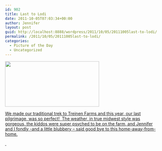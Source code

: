 ```yaml
---
id: 902
title: Last to Lodi
date: 2011-10-05T07:03:34+00:00
author: Jennifer
layout: post
guid: http://localhost:8888/wordpress/2011/10/05/20111005last-to-lodi/
permalink: /2011/10/05/20111005last-to-lodi/
categories:
  - Picture of the Day
  - Uncategorized
---
```

[<img title="IMG_1122" height="150" alt="" width="310" class="alignnone size-thumbnail wp-image-1169" src="http://static.squarespace.com/static/50db6bb3e4b015296cd43789/50dfa5b1e4b0dc6320e0b5ea/50dfa5b3e4b0dc6320e0b855/1317796074000/?format=original" />](http://www.flickr.com/photos/jenniferandJennifers_photos/sets/72157627823528568/)
  
[We made our traditional trek to Treinen Farms and this year, our last pilgrimage, was so perfect!  The weather, in true midwest style was gorgeous, the kiddos were super psyched to be on the farm, and Jennifer and I fondly -and a little blubbery &#8211; said good bye to this home-away-from-home.](http://www.flickr.com/photos/jenniferandJennifers_photos/sets/72157627823528568/)

[ ](http://www.flickr.com/photos/jenniferandJennifers_photos/sets/72157627823528568/)